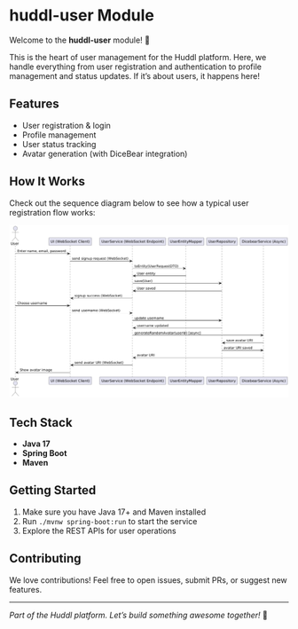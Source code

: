# huddl-user Module

Welcome to the **huddl-user** module! 👤

This is the heart of user management for the Huddl platform. Here, we handle everything from user registration and authentication to profile management and status updates. If it’s about users, it happens here!

## Features
- User registration & login
- Profile management
- User status tracking
- Avatar generation (with DiceBear integration)

## How It Works
Check out the sequence diagram below to see how a typical user registration flow works:

![User Registration Sequence](sequence.png)

## Tech Stack
- **Java 17**
- **Spring Boot**
- **Maven**

## Getting Started
1. Make sure you have Java 17+ and Maven installed
2. Run `./mvnw spring-boot:run` to start the service
3. Explore the REST APIs for user operations

## Contributing
We love contributions! Feel free to open issues, submit PRs, or suggest new features.

---

*Part of the Huddl platform. Let’s build something awesome together!* 🚀
